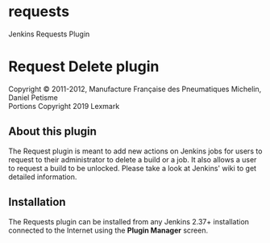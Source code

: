 # requests
Jenkins Requests Plugin


Request Delete plugin
===============================
Copyright &copy; 2011-2012, Manufacture Française des Pneumatiques Michelin, Daniel Petisme
<br>Portions Copyright 2019 Lexmark

About this plugin
-----------------
The Request plugin is meant to add new actions on Jenkins jobs for users to request to their administrator to delete a build or a job. It also allows a user to request a build to be unlocked. Please take a look at Jenkins' wiki to get detailed information.

Installation
------------
The Requests plugin can be installed from any Jenkins 2.37+ installation connected to the Internet using the **Plugin Manager** screen.
